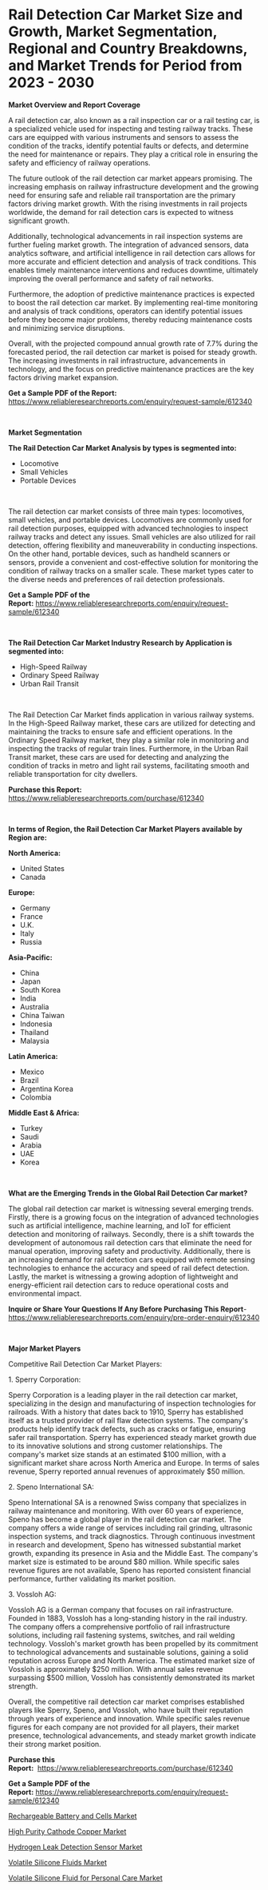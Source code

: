 <p><h1>Rail Detection Car Market Size and Growth, Market Segmentation, Regional and Country Breakdowns, and Market Trends for Period from 2023 -  2030</h1></p><p><strong>Market Overview and Report Coverage</strong></p>
<p><p>A rail detection car, also known as a rail inspection car or a rail testing car, is a specialized vehicle used for inspecting and testing railway tracks. These cars are equipped with various instruments and sensors to assess the condition of the tracks, identify potential faults or defects, and determine the need for maintenance or repairs. They play a critical role in ensuring the safety and efficiency of railway operations.</p><p>The future outlook of the rail detection car market appears promising. The increasing emphasis on railway infrastructure development and the growing need for ensuring safe and reliable rail transportation are the primary factors driving market growth. With the rising investments in rail projects worldwide, the demand for rail detection cars is expected to witness significant growth.</p><p>Additionally, technological advancements in rail inspection systems are further fueling market growth. The integration of advanced sensors, data analytics software, and artificial intelligence in rail detection cars allows for more accurate and efficient detection and analysis of track conditions. This enables timely maintenance interventions and reduces downtime, ultimately improving the overall performance and safety of rail networks.</p><p>Furthermore, the adoption of predictive maintenance practices is expected to boost the rail detection car market. By implementing real-time monitoring and analysis of track conditions, operators can identify potential issues before they become major problems, thereby reducing maintenance costs and minimizing service disruptions.</p><p>Overall, with the projected compound annual growth rate of 7.7% during the forecasted period, the rail detection car market is poised for steady growth. The increasing investments in rail infrastructure, advancements in technology, and the focus on predictive maintenance practices are the key factors driving market expansion.</p></p>
<p><strong>Get a Sample PDF of the Report:</strong> <a href="https://www.reliableresearchreports.com/enquiry/request-sample/612340">https://www.reliableresearchreports.com/enquiry/request-sample/612340</a></p>
<p>&nbsp;</p>
<p><strong>Market Segmentation</strong></p>
<p><strong>The Rail Detection Car Market Analysis by types is segmented into:</strong></p>
<p><ul><li>Locomotive</li><li>Small Vehicles</li><li>Portable Devices</li></ul></p>
<p>&nbsp;</p>
<p><p>The rail detection car market consists of three main types: locomotives, small vehicles, and portable devices. Locomotives are commonly used for rail detection purposes, equipped with advanced technologies to inspect railway tracks and detect any issues. Small vehicles are also utilized for rail detection, offering flexibility and maneuverability in conducting inspections. On the other hand, portable devices, such as handheld scanners or sensors, provide a convenient and cost-effective solution for monitoring the condition of railway tracks on a smaller scale. These market types cater to the diverse needs and preferences of rail detection professionals.</p></p>
<p><strong>Get a Sample PDF of the Report:</strong>&nbsp;<a href="https://www.reliableresearchreports.com/enquiry/request-sample/612340">https://www.reliableresearchreports.com/enquiry/request-sample/612340</a></p>
<p>&nbsp;</p>
<p><strong>The Rail Detection Car Market Industry Research by Application is segmented into:</strong></p>
<p><ul><li>High-Speed Railway</li><li>Ordinary Speed Railway</li><li>Urban Rail Transit</li></ul></p>
<p>&nbsp;</p>
<p><p>The Rail Detection Car Market finds application in various railway systems. In the High-Speed Railway market, these cars are utilized for detecting and maintaining the tracks to ensure safe and efficient operations. In the Ordinary Speed Railway market, they play a similar role in monitoring and inspecting the tracks of regular train lines. Furthermore, in the Urban Rail Transit market, these cars are used for detecting and analyzing the condition of tracks in metro and light rail systems, facilitating smooth and reliable transportation for city dwellers.</p></p>
<p><strong>Purchase this Report:</strong>&nbsp; <a href="https://www.reliableresearchreports.com/purchase/612340">https://www.reliableresearchreports.com/purchase/612340</a></p>
<p>&nbsp;</p>
<p><strong>In terms of Region, the Rail Detection Car Market Players available by Region are:</strong></p>
<p>
    <p> <strong> North America: </strong>
        <ul>
            <li>United States</li>
            <li>Canada</li>
        </ul>
        </p> 
    <p> <strong> Europe: </strong>
        <ul>
            <li>Germany</li>
            <li>France</li>
            <li>U.K.</li>
            <li>Italy</li>
            <li>Russia</li>
        </ul>
        </p> 
    <p> <strong> Asia-Pacific: </strong>
        <ul>
            <li>China</li>
            <li>Japan</li>
            <li>South Korea</li>
            <li>India</li>
            <li>Australia</li>
            <li>China Taiwan</li>
            <li>Indonesia</li>
            <li>Thailand</li>
            <li>Malaysia</li>
        </ul>
        </p> 
    <p> <strong> Latin America: </strong>
        <ul>
            <li>Mexico</li>
            <li>Brazil</li>
            <li>Argentina Korea</li>
            <li>Colombia</li>
        </ul>
        </p> 
    <p> <strong> Middle East & Africa: </strong>
        <ul>
            <li>Turkey</li>
            <li>Saudi</li>
            <li>Arabia</li>
            <li>UAE</li>
            <li>Korea</li>
        </ul>
    </p>
    </p>
<p>&nbsp;</p>
<p><strong>What are the Emerging Trends in the Global Rail Detection Car market?</strong></p>
<p><p>The global rail detection car market is witnessing several emerging trends. Firstly, there is a growing focus on the integration of advanced technologies such as artificial intelligence, machine learning, and IoT for efficient detection and monitoring of railways. Secondly, there is a shift towards the development of autonomous rail detection cars that eliminate the need for manual operation, improving safety and productivity. Additionally, there is an increasing demand for rail detection cars equipped with remote sensing technologies to enhance the accuracy and speed of rail defect detection. Lastly, the market is witnessing a growing adoption of lightweight and energy-efficient rail detection cars to reduce operational costs and environmental impact.</p></p>
<p><strong>Inquire or Share Your Questions If Any Before Purchasing This Report</strong>- <a href="https://www.reliableresearchreports.com/enquiry/pre-order-enquiry/612340">https://www.reliableresearchreports.com/enquiry/pre-order-enquiry/612340</a></p>
<p>&nbsp;</p>
<p><strong>Major Market Players</strong></p>
<p><p>Competitive Rail Detection Car Market Players:</p><p>1. Sperry Corporation:</p><p>Sperry Corporation is a leading player in the rail detection car market, specializing in the design and manufacturing of inspection technologies for railroads. With a history that dates back to 1910, Sperry has established itself as a trusted provider of rail flaw detection systems. The company's products help identify track defects, such as cracks or fatigue, ensuring safer rail transportation. Sperry has experienced steady market growth due to its innovative solutions and strong customer relationships. The company's market size stands at an estimated $100 million, with a significant market share across North America and Europe. In terms of sales revenue, Sperry reported annual revenues of approximately $50 million.</p><p>2. Speno International SA:</p><p>Speno International SA is a renowned Swiss company that specializes in railway maintenance and monitoring. With over 60 years of experience, Speno has become a global player in the rail detection car market. The company offers a wide range of services including rail grinding, ultrasonic inspection systems, and track diagnostics. Through continuous investment in research and development, Speno has witnessed substantial market growth, expanding its presence in Asia and the Middle East. The company's market size is estimated to be around $80 million. While specific sales revenue figures are not available, Speno has reported consistent financial performance, further validating its market position.</p><p>3. Vossloh AG:</p><p>Vossloh AG is a German company that focuses on rail infrastructure. Founded in 1883, Vossloh has a long-standing history in the rail industry. The company offers a comprehensive portfolio of rail infrastructure solutions, including rail fastening systems, switches, and rail welding technology. Vossloh's market growth has been propelled by its commitment to technological advancements and sustainable solutions, gaining a solid reputation across Europe and North America. The estimated market size of Vossloh is approximately $250 million. With annual sales revenue surpassing $500 million, Vossloh has consistently demonstrated its market strength.</p><p>Overall, the competitive rail detection car market comprises established players like Sperry, Speno, and Vossloh, who have built their reputation through years of experience and innovation. While specific sales revenue figures for each company are not provided for all players, their market presence, technological advancements, and steady market growth indicate their strong market position.</p></p>
<p><strong>Purchase this Report:</strong>&nbsp;&nbsp;<a href="https://www.reliableresearchreports.com/purchase/612340">https://www.reliableresearchreports.com/purchase/612340</a></p>
<p></p>
<p><strong>Get a Sample PDF of the Report:</strong>&nbsp;<a href="https://www.reliableresearchreports.com/enquiry/request-sample/612340">https://www.reliableresearchreports.com/enquiry/request-sample/612340</a></p>
<p><p><a href="https://github.com/marloy8/Market-Research-Report-List-1/blob/main/rechargeable-battery-and-cells-market.md">Rechargeable Battery and Cells Market</a></p><p><a href="https://medium.com/@brandonramos59/high-purity-cathode-copper-market-report-reveals-the-latest-trends-and-growth-opportunities-of-this-e0bb7d8be53d">High Purity Cathode Copper Market</a></p><p><a href="https://github.com/aliciawhite5576/Market-Research-Report-List-1/blob/main/hydrogen-leak-detection-sensor-market.md">Hydrogen Leak Detection Sensor Market</a></p><p><a href="https://medium.com/@juansmith1961/volatile-silicone-fluids-market-analysis-its-cagr-market-segmentation-and-global-industry-9e4bc24f105d">Volatile Silicone Fluids Market</a></p><p><a href="https://medium.com/@stephenstevens11/volatile-silicone-fluid-for-personal-care-market-trends-forecast-and-competitive-analysis-to-57652bee8187">Volatile Silicone Fluid for Personal Care Market</a></p></p>